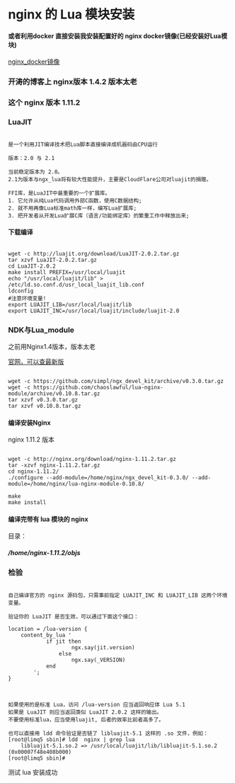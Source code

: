 # nginx 的 Lua  模块安装

#### 或者利用docker 直接安装我安装配置好的 nginx docker镜像(已经安装好Lua模块)
[nginx_docker镜像](https://github.com/zhuangjiesen/nginx-redis-lua/blob/master/nginx%20docker%20镜像.md)

### 开涛的博客上 nginx版本 1.4.2 版本太老
### 这个 nginx 版本 1.11.2
### LuaJIT

```

是一个利用JIT编译技术把Lua脚本直接编译成机器码由CPU运行

版本：2.0 与 2.1

当前稳定版本为 2.0。
2.1为版本与ngx_lua将有较大性能提升，主要是CloudFlare公司对luajit的捐赠。

FFI库，是LuaJIT中最重要的一个扩展库。
1. 它允许从纯Lua代码调用外部C函数，使用C数据结构;
2. 就不用再像Lua标准math库一样，编写Lua扩展库;
3. 把开发者从开发Lua扩展C库（语言/功能绑定库）的繁重工作中释放出来;

```

#### 下载编译
```

wget -c http://luajit.org/download/LuaJIT-2.0.2.tar.gz
tar xzvf LuaJIT-2.0.2.tar.gz
cd LuaJIT-2.0.2
make install PREFIX=/usr/local/luajit
echo "/usr/local/luajit/lib" > /etc/ld.so.conf.d/usr_local_luajit_lib.conf
ldconfig
#注意环境变量!
export LUAJIT_LIB=/usr/local/luajit/lib
export LUAJIT_INC=/usr/local/luajit/include/luajit-2.0

```

### NDK与Lua_module
之前用Nginx1.4版本，版本太老

[官网，可以查最新版](https://github.com/openresty/lua-nginx-module)

[](https://github.com/openresty/lua-nginx-module#data-sharing-within-an-nginx-worker)

```

wget -c https://github.com/simpl/ngx_devel_kit/archive/v0.3.0.tar.gz
wget -c https://github.com/chaoslawful/lua-nginx-module/archive/v0.10.8.tar.gz
tar xzvf v0.3.0.tar.gz
tar xzvf v0.10.8.tar.gz

```

#### 编译安装Nginx
nginx 1.11.2 版本

```

wget -c http://nginx.org/download/nginx-1.11.2.tar.gz
tar -xzvf nginx-1.11.2.tar.gz
cd nginx-1.11.2/
./configure --add-module=/home/nginx/ngx_devel_kit-0.3.0/ --add-module=/home/nginx/lua-nginx-module-0.10.8/ 

make
make install

```

#### 编译完带有 lua 模块的 nginx 
目录：
##### /home/nginx-1.11.2/objs 


### 检验

```

自己编译官方的 nginx 源码包，只需事前指定 LUAJIT_INC 和 LUAJIT_LIB 这两个环境变量。

验证你的 LuaJIT 是否生效，可以通过下面这个接口： 

location = /lua-version { 
	content_by_lua ' 
        	if jit then 
                	ngx.say(jit.version) 
            	else 
                	ngx.say(_VERSION) 
        	end 
        '; 
} 



如果使用的是标准 Lua，访问 /lua-version 应当返回响应体 Lua 5.1
如果是 LuaJIT 则应当返回类似 LuaJIT 2.0.2 这样的输出。 
不要使用标准lua，应当使用luajit, 后者的效率比前者高多了。

也可以直接用 ldd 命令验证是否链了 libluajit-5.1 这样的 .so 文件，例如： 
[root@limq5 sbin]# ldd  nginx | grep lua
	libluajit-5.1.so.2 => /usr/local/luajit/lib/libluajit-5.1.so.2 (0x00007f48e408b000)
[root@limq5 sbin]#

```

测试 lua 安装成功


